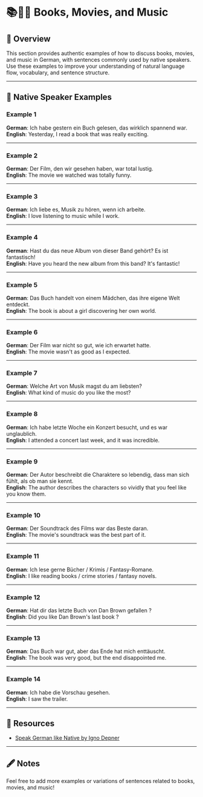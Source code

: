 # 📚🎥🎵 Books, Movies, and Music

## 📝 Overview
This section provides authentic examples of how to discuss books, movies, and music in German, with sentences commonly used by native speakers. Use these examples to improve your understanding of natural language flow, vocabulary, and sentence structure.

---

## 🧩 Native Speaker Examples

### **Example 1**
**German**: Ich habe gestern ein Buch gelesen, das wirklich spannend war.  
**English**: Yesterday, I read a book that was really exciting.

---

### **Example 2**
**German**: Der Film, den wir gesehen haben, war total lustig.  
**English**: The movie we watched was totally funny.

---

### **Example 3**
**German**: Ich liebe es, Musik zu hören, wenn ich arbeite.  
**English**: I love listening to music while I work.

---

### **Example 4**
**German**: Hast du das neue Album von dieser Band gehört? Es ist fantastisch!  
**English**: Have you heard the new album from this band? It's fantastic!

---

### **Example 5**
**German**: Das Buch handelt von einem Mädchen, das ihre eigene Welt entdeckt.  
**English**: The book is about a girl discovering her own world.

---

### **Example 6**
**German**: Der Film war nicht so gut, wie ich erwartet hatte.  
**English**: The movie wasn't as good as I expected.

---

### **Example 7**
**German**: Welche Art von Musik magst du am liebsten?  
**English**: What kind of music do you like the most?

---

### **Example 8**
**German**: Ich habe letzte Woche ein Konzert besucht, und es war unglaublich.  
**English**: I attended a concert last week, and it was incredible.

---

### **Example 9**
**German**: Der Autor beschreibt die Charaktere so lebendig, dass man sich fühlt, als ob man sie kennt.  
**English**: The author describes the characters so vividly that you feel like you know them.

---

### **Example 10**
**German**: Der Soundtrack des Films war das Beste daran.  
**English**: The movie's soundtrack was the best part of it.

---

### **Example 11**
**German**: Ich lese gerne Bücher / Krimis / Fantasy-Romane.  
**English**: I like reading books / crime stories / fantasy novels.

---

### **Example 12**
**German**: Hat dir das letzte Buch von Dan Brown gefallen ?  
**English**: Did you like Dan Brown's last book ?

---

### **Example 13**
**German**: Das Buch war gut, aber das Ende hat mich enttäuscht.  
**English**: The book was very good, but the end disappointed me.

---

### **Example 14**
**German**: Ich habe die Vorschau gesehen.  
**English**: I saw the trailer.

---

## 🔗 Resources
- [Speak German like Native by Igno Depner](https://www.amazon.de/Speak-German-like-Native-Conversation/dp/1530537533)

---

## 🖋 Notes
Feel free to add more examples or variations of sentences related to books, movies, and music!
